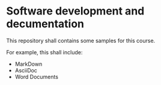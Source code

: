 # Software development and decumentation
This repository shall contains some samples for this course. 

For example, this shall include:
- MarkDown
- AsciiDoc
- Word Documents
